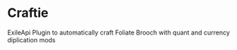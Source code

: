 # Craftie

ExileApi Plugin to automatically craft Foliate Brooch with quant and currency diplication mods 
